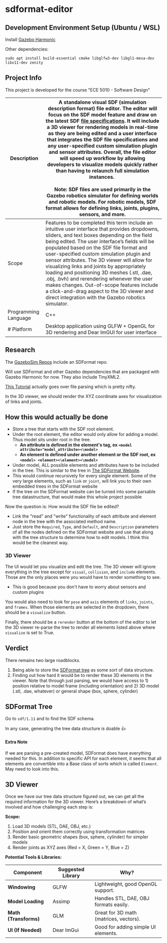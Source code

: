 # sdformat-editor

## Development Environment Setup (Ubuntu / WSL)

Install [Gazebo Harmonic](https://gazebosim.org/docs/harmonic/install_ubuntu/)

Other dependencies:
```
sudo apt install build-essential cmake libglfw3-dev libgl1-mesa-dev libx11-dev zenity
```

## Project Info

This project is developed for the course "ECE 5010 - Software Design"

| Description            | A standalone visual SDF (simulation description format) file editor. The editor will focus on the SDF model feature and draw on the latest SDF [file specifications](http://sdformat.org/). It will include a 3D viewer for rendering models in real-time as they are being edited and a user interface that integrates the SDF file specifications and any user-specified custom simulation plugin and sensor attributes. Overall, the file editor will speed up workflow by allowing developers to visualize models quickly rather than having to relaunch full simulation instances. <br><br>Note: SDF files are used primarily in the Gazebo robotics simulator for defining worlds and robotic models. For robotic models, SDF format allows for defining links, joints, plugins, sensors, and more. |
| ---------------------- | ------------------------------------------------------------------------------------------------------------------------------------------------------------------------------------------------------------------------------------------------------------------------------------------------------------------------------------------------------------------------------------------------------------------------------------------------------------------------------------------------------------------------------------------------------------------------------------------------------------------------------------------------------------------------------------------------------------------------------------------------------------------------------------------------------------------- |
| Scope                | Features to be completed this term include an intuitive user interface that provides dropdowns, sliders, and text boxes depending on the field being edited. The user interface’s fields will be populated based on the SDF file format and user-specified custom simulation plugin and sensor attributes. The 3D viewer will allow for visualizing links and joints by appropriately loading and positioning 3D meshes (.stl, .dae, .obj, .bvh) and rerendering whenever the user makes changes. Out-of-scope features include a click-and-drag aspect to the 3D viewer and direct integration with the Gazebo robotics simulator.                                                                                                                                                                                 |
| Programming Language | C++                                                                                                                                                                                                                                                                                                                                                                                                                                                                                                                                                                                                                                                                                                                                                                                                                 |
| # Platform             | Desktop application using GLFW + OpenGL for 3D rendering and Dear ImGUI for user interface                                                                                                                                                                                                                                                                                                                                                                                                                                                                                                                                                                                                                                                                                                                          |
## Research

The [GazeboSim Repos](https://github.com/orgs/gazebosim/repositories) include an SDFormat repo.

Will use SDFormat and other Gazebo dependencies that are packaged with Gazebo Harmonic for now. They also include TinyXML2. 

[This Tutorial](http://sdformat.org/tutorials?tut=quickstart&cat=developers&) actually goes over file parsing which is pretty nifty. 

In the 3D viewer, we should render the XYZ coordinate axes for visualization of links and joints.

## How this would actually be done

- Store a tree that starts with the SDF root element. 
- Under the root element, the editor would only allow for adding a model. Thus model sits under root in the tree.
	- **An attribute is defined in the element's tag, ex `<model attribute="model_attribute><\model>`**
	- **An element is defined under another element or the SDF root, ex `<model> <element><\element><\model>`**
- Under model, ALL possible elements and attributes have to be included in the tree. This is similar to the tree in [The SDFormat Website](http://sdformat.org/spec?ver=1.12&elem=model). 
- This would continue recursively for every single element. Some of the very large elements, such as `link` or `joint`, will link you to their own embedded trees in the SDFormat website
- If the tree on the SDFormat website can be turned into some parsable tree datastructure, that would make this whole project possible

Now the question is: How would the SDF file be edited? 
- Link the "read" and "write" functionality of each attribute and element node in the tree with the associated method name. 
- Just store the `Required`, `Type`, and `Default`, and `Description` parameters of all the nodes defined on the SDFormat website and use that along with the tree structure to determine how to edit models. I think this would be the cleanest way.

### 3D Viewer

The UI would let you visualize and edit the tree. The 3D viewer will ignore everything in the tree except for `visual`, `collision`, and `include` elements. Those are the only places were you would have to render something to see. 
- This is good because you don't have to worry about sensors and custom plugins

You would also need to look for `pose` and `axis` elements of `links`, `joints`, and `frames`. When those elements are selected in the dropdown, there should be a `visualize` button. 

Finally, there should be a `rerender` button at the bottom of the editor to let the 3D viewer re-parse the tree to render all elements listed above where `visualize` is set to True.


## Verdict

There remains two large roadblocks. 
1. Being able to store the [SDFormat tree](http://sdformat.org/spec?ver=1.12&elem=sdf) as some sort of data structure. 
2. Finding out how hard it would be to render these 3D elements in the viewer. Note that through just parsing, we would have access to 1) position relative to model frame (including orientation) and 2) 3D model (.stl, .dae, whatever) or general shape (box, sphere, cylinder)

## SDFormat Tree

Go to `sdf/1.11` and to find the SDF schema.

In any case, generating the tree data structure is doable 👍

#### Extra Note

If we are parsing a pre-created model, SDFormat does have everything needed for this. In addition to specific API for each element, it seems that all elements are convertible into a Base class of sorts which is called `Element`. May need to look into this.

## 3D Viewer

Once we have our tree data structure figured out, we can get all the required information for the 3D viewer. 
Here’s a breakdown of what’s involved and how challenging each step is:

**Scope:**

1. Load 3D models (STL, DAE, OBJ, etc.)  
2. Position and orient them correctly using transformation matrices  
3. Render basic geometric shapes (box, sphere, cylinder) for simpler models  
4. Render joints as XYZ axes (Red = X, Green = Y, Blue = Z)

**Potential Tools & Libraries:**

|Component|Suggested Library|Why?|
|---|---|---|
|**Windowing**|GLFW|Lightweight, good OpenGL support.|
|**Model Loading**|Assimp|Handles STL, DAE, OBJ formats easily.|
|**Math (Transforms)**|GLM|Great for 3D math (matrices, vectors).|
|**UI (If Needed)**|Dear ImGui|Good for adding simple UI elements.|

